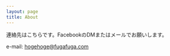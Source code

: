 ```yaml
---
layout: page
title: About
---
```


連絡先はこちらです。FacebookのDMまたはメールでお願いします。

e-mail: hogehoge@fugafuga.com
